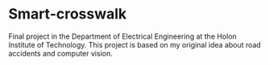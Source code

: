 # Smart-crosswalk
Final project in the Department of Electrical Engineering at the Holon Institute of Technology. This project is based on my original idea about road accidents and computer vision.
